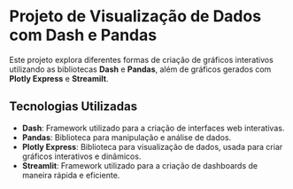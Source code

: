 # Projeto de Visualização de Dados com Dash e Pandas

Este projeto explora diferentes formas de criação de gráficos interativos utilizando as bibliotecas **Dash** e **Pandas**, além de gráficos gerados com **Plotly Express** e **Streamilt**.

## Tecnologias Utilizadas

- **Dash**: Framework utilizado para a criação de interfaces web interativas.
- **Pandas**: Biblioteca para manipulação e análise de dados.
- **Plotly Express**: Biblioteca para visualização de dados, usada para criar gráficos interativos e dinâmicos.
- **Streamlit**: Framework utilizado para a criação de dashboards de maneira rápida e eficiente.

